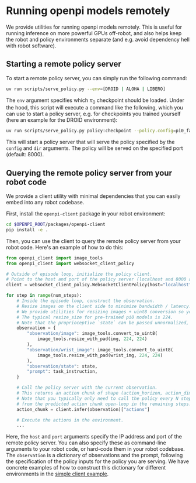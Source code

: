 
# Running openpi models remotely

We provide utilities for running openpi models remotely. This is useful for running inference on more powerful GPUs off-robot, and also helps keep the robot and policy environments separate (and e.g. avoid dependency hell with robot software).

## Starting a remote policy server

To start a remote policy server, you can simply run the following command:

```bash
uv run scripts/serve_policy.py --env=[DROID | ALOHA | LIBERO]
```

The `env` argument specifies which $\pi_0$ checkpoint should be loaded. Under the hood, this script will execute a command like the following, which you can use to start a policy server, e.g. for checkpoints you trained yourself (here an example for the DROID environment):

```bash
uv run scripts/serve_policy.py policy:checkpoint --policy.config=pi0_fast_droid --policy.dir=s3://openpi-assets/checkpoints/pi0_fast_droid
```

This will start a policy server that will serve the policy specified by the `config` and `dir` arguments. The policy will be served on the specified port (default: 8000).

## Querying the remote policy server from your robot code

We provide a client utility with minimal dependencies that you can easily embed into any robot codebase.

First, install the `openpi-client` package in your robot environment:

```bash
cd $OPENPI_ROOT/packages/openpi-client
pip install -e .
```

Then, you can use the client to query the remote policy server from your robot code. Here's an example of how to do this:

```python
from openpi_client import image_tools
from openpi_client import websocket_client_policy

# Outside of episode loop, initialize the policy client.
# Point to the host and port of the policy server (localhost and 8000 are the defaults).
client = websocket_client_policy.WebsocketClientPolicy(host="localhost", port=8000)

for step in range(num_steps):
    # Inside the episode loop, construct the observation.
    # Resize images on the client side to minimize bandwidth / latency. Always return images in uint8 format.
    # We provide utilities for resizing images + uint8 conversion so you match the training routines.
    # The typical resize_size for pre-trained pi0 models is 224.
    # Note that the proprioceptive `state` can be passed unnormalized, normalization will be handled on the server side.
    observation = {
        "observation/image": image_tools.convert_to_uint8(
            image_tools.resize_with_pad(img, 224, 224)
        ),
        "observation/wrist_image": image_tools.convert_to_uint8(
            image_tools.resize_with_pad(wrist_img, 224, 224)
        ),
        "observation/state": state,
        "prompt": task_instruction,
    }

    # Call the policy server with the current observation.
    # This returns an action chunk of shape (action_horizon, action_dim).
    # Note that you typically only need to call the policy every N steps and execute steps
    # from the predicted action chunk open-loop in the remaining steps.
    action_chunk = client.infer(observation)["actions"]

    # Execute the actions in the environment.
    ...

```

Here, the `host` and `port` arguments specify the IP address and port of the remote policy server. You can also specify these as command-line arguments to your robot code, or hard-code them in your robot codebase. The `observation` is a dictionary of observations and the prompt, following the specification of the policy inputs for the policy you are serving. We have concrete examples of how to construct this dictionary for different environments in the [simple client example](examples/simple_client/main.py).
